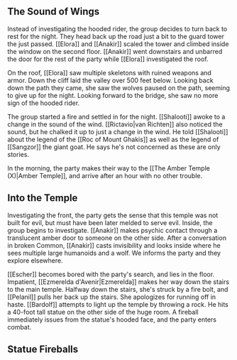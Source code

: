## The Sound of Wings

Instead of investigating the hooded rider, the group decides to turn back to rest for the night. They head back up the road just a bit to the guard tower the just passed.  [[Elora]] and [[Anakir]] scaled the tower and climbed inside the window on the second floor. [[Anakir]] went downstairs and unbarred the door for the rest of the party while [[Elora]] investigated the roof.

On the roof, [[Elora]] saw multiple skeletons with ruined weapons and armor. Down the cliff laid the valley over 500 feet below. Looking back down the path they came, she saw the wolves paused on the path, seeming to give up for the night. Looking forward to the bridge, she saw no more sign of the hooded rider.

The group started a fire and settled in for the night. [[Shalooti]] awoke to a change in the sound of the wind. [[Rictavio|van Richten]] also noticed the sound, but he chalked it up to just a change in the wind. He told [[Shalooti]] about the legend of the [[Roc of Mount Ghakis]] as well as the legend of [[Sangzor]] the giant goat. He says he's not concerned as these are only stories.

In the morning, the party makes their way to the [[The Amber Temple (X)|Amber Temple]], and arrive after an hour with no other trouble.

## Into the Temple

Investigating the front, the party gets the sense that this temple was not built for evil, but must have been later melded to serve evil. Inside, the group begins to investigate. [[Anakir]] makes psychic contact through a translucent amber door to someone on the other side. After a conversation in broken Common, [[Anakir]] casts invisibility and looks inside where he sees multiple large humanoids and a wolf. We informs the party and they explore elsewhere.

[[Escher]] becomes bored with the party's search, and lies in the floor. Impatient, [[Ezmerelda d'Avenir|Ezmerelda]] makes her way down the stairs to the main temple. Halfway down the stairs, she's struck by a fire bolt, and [[Pelanil]] pulls her back up the stairs. She apologizes for running off in haste. [[Bardolf]] attempts to light up the temple by throwing a rock. He hits a 40-foot tall statue on the other side of the huge room. A fireball immediately issues from the statue's hooded face, and the party enters combat.

## Statue Fireballs

